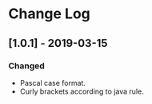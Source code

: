 # Change Log

## [1.0.1] - 2019-03-15
### Changed
- Pascal case format.
- Curly brackets according to java rule.